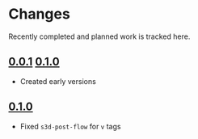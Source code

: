# Changes
Recently completed and planned work is tracked here.

## [0.0.1](.) [0.1.0](.)
- Created early versions

## [0.1.0](.)
- Fixed `s3d-post-flow` for `v` tags
